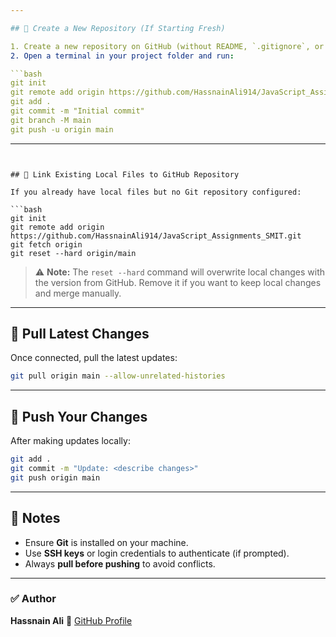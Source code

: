 ```yaml
---

## 🔹 Create a New Repository (If Starting Fresh)

1. Create a new repository on GitHub (without README, `.gitignore`, or license).
2. Open a terminal in your project folder and run:

```bash
git init
git remote add origin https://github.com/HassnainAli914/JavaScript_Assignments_SMIT.git
git add .
git commit -m "Initial commit"
git branch -M main
git push -u origin main
```

---
```


## 🔹 Link Existing Local Files to GitHub Repository

If you already have local files but no Git repository configured:

```bash
git init
git remote add origin https://github.com/HassnainAli914/JavaScript_Assignments_SMIT.git
git fetch origin
git reset --hard origin/main
```

> ⚠ **Note:**
> The `reset --hard` command will overwrite local changes with the version from GitHub.
> Remove it if you want to keep local changes and merge manually.

---

## 🔹 Pull Latest Changes

Once connected, pull the latest updates:

```bash
git pull origin main --allow-unrelated-histories
```

---

## 🔹 Push Your Changes

After making updates locally:

```bash
git add .
git commit -m "Update: <describe changes>"
git push origin main
```

---

## 📝 Notes

* Ensure **Git** is installed on your machine.
* Use **SSH keys** or login credentials to authenticate (if prompted).
* Always **pull before pushing** to avoid conflicts.

---

### ✅ Author

**Hassnain Ali**
📌 [GitHub Profile](https://github.com/HassnainAli914)

```
